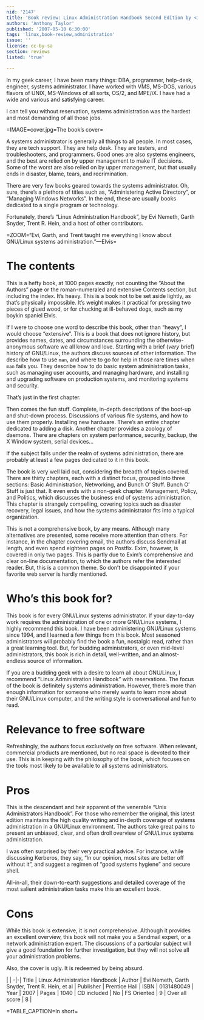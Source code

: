 ```yaml
---
nid: '2147'
title: 'Book review: Linux Administration Handbook Second Edition by <i>Evi Nemeth, Garth Snyder, Trent R. Hein, et al</i>'
authors: 'Anthony Taylor'
published: '2007-05-10 6:30:00'
tags: 'linux,book-review,administration'
issue: ''
license: cc-by-sa
section: reviews
listed: 'true'

---
```

In my geek career, I have been many things: DBA, programmer, help-desk, engineer, systems administrator. I have worked with VMS, MS-DOS, various flavors of UNIX, MS-Windows of all sorts, OS/2, and MPE/iX. I have had a wide and various and satisfying career.

I can tell you without reservation, systems administration was the hardest and most demanding of all those jobs.


<!--break-->



=IMAGE=cover.jpg=The book’s cover=

A systems administrator is generally all things to all people. In most cases, they are tech support. They are help desk. They are testers, and troubleshooters, and programmers. Good ones are also systems engineers, and the best are relied on by upper management to make IT decisions. Some of the worst are also relied on by upper management, but that usually ends in disaster, blame, tears, and recrimination.

There are very few books geared towards the systems administrator. Oh, sure, there’s a plethora of titles such as, “Administering Active Directory”, or “Managing Windows Networks”. In the end, these are usually books dedicated to a single program or technology.

Fortunately, there’s “Linux Administration Handbook”, by Evi Nemeth, Garth Snyder, Trent R. Hein, and a host of other contributors.


=ZOOM=“Evi, Garth, and Trent taught me everything I know about GNU/Linux systems administration.”—Elvis=


# The contents

This is a hefty book, at 1000 pages exactly, not counting the “About the Authors” page or the roman-numeraled and extensive Contents section, but including the index. It’s heavy. This is a book not to be set aside lightly, as that’s physically impossible. It’s weight makes it practical for pressing two pieces of glued wood, or for chucking at ill-behaved dogs, such as my boykin spaniel Elvis.

If I were to choose one word to describe this book, other than “heavy”, I would choose “extensive”. This is a book that does not ignore history, but provides names, dates, and circumstances surrounding the otherwise-anonymous software we all know and love. Starting with a brief (_very_ brief) history of GNU/Linux, the authors discuss sources of other information. The describe how to use `man`, and where to go for help in those rare times when `man` fails you. They describe how to do basic system administration tasks, such as managing user accounts, and managing hardware, and installing and upgrading software on production systems, and monitoring systems and security.

That’s just in the first chapter.

Then comes the fun stuff. Complete, in-depth descriptions of the boot-up and shut-down process. Discussions of various file systems, and how to use them properly. Installing new hardware. There’s an entire chapter dedicated to adding a disk. Another chapter provides a zoology of daemons. There are chapters on system performance, security, backup, the X Window system, serial devices...

If the subject falls under the realm of systems administration, there are probably at least a few pages dedicated to it in this book.

The book is very well laid out, considering the breadth of topics covered. There are thirty chapters, each with a distinct focus, grouped into three sections: Basic Administration, Networking, and Bunch O’ Stuff. Bunch O’ Stuff is just that. It even ends with a non-geek chapter: Management, Policy, and Politics, which discusses the business end of systems administration. This chapter is strangely compelling, covering topics such as disaster recovery, legal issues, and how the systems administrator fits into a typical organization.

This is not a comprehensive book, by any means. Although many alternatives are presented, some receive more attention than others. For instance, in the chapter covering email, the authors discuss Sendmail at length, and even spend eighteen pages on Postfix. Exim, however, is covered in only two pages. This is partly due to Exim’s comprehensive and clear on-line documentation, to which the authors refer the interested reader. But, this is a common theme. So don’t be disappointed if your favorite web server is hardly mentioned.


# Who’s this book for?

This book is for every GNU/Linux systems administrator. If your day-to-day work requires the administration of one or more GNU/Linux systems, I highly recommend this book. I have been administering GNU/Linux systems since 1994, and I learned a few things from this book. Most seasoned administrators will probably find the book a fun, nostalgic read, rather than a great learning tool. But, for budding administrators, or even mid-level administrators, this book is rich in detail, well-written, and an almost-endless source of information.

If you are a budding geek with a desire to learn all about GNU/Linux, I recommend “Linux Administration Handbook” with reservations. The focus of the book is definitely systems administration. However, there’s more than enough information for someone who merely wants to learn more about their GNU/Linux computer, and the writing style is conversational and fun to read.


# Relevance to free software

Refreshingly, the authors focus exclusively on free software. When relevant, commercial products are mentioned, but no real space is devoted to their use. This is in keeping with the philosophy of the book, which focuses on the tools most likely to be available to all systems administrators.


# Pros

This is the descendant and heir apparent of the venerable “Unix Administrators Handbook”. For those who remember the original, this latest edition maintains the high quality writing and in-depth coverage of systems administration in a GNU/Linux environment. The authors take great pains to present an unbiased, clear, and often droll overview of GNU/Linux systems administration.

I was often surprised by their very practical advice. For instance, while discussing Kerberos, they say, “In our opinion, most sites are better off without it”, and suggest a regimen of “good systems hygiene” and secure shell.

All-in-all, their down-to-earth suggestions and detailed coverage of the most salient administration tasks make this an excellent book.


# Cons

While this book is extensive, it is not comprehensive. Although it provides an excellent overview, this book will not make you a Sendmail expert, or a network administration expert. The discussions of a particular subject will give a good foundation for further investigation, but they will not solve all your administration problems.

Also, the cover is ugly. It is redeemed by being absurd.


 | |
-|-|
Title | Linux Administration Handbook | 
Author | Evi Nemeth, Garth Snyder, Trent R. Hein, et al | 
Publisher | Prentice Hall | 
ISBN | 0131480049 | 
Year | 2007 | 
Pages | 1040 | 
CD included | No | 
FS Oriented | 9 | 
Over all score | 8 | 

=TABLE_CAPTION=In short=

